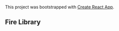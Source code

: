 This project was bootstrapped with [Create React App](https://github.com/facebook/create-react-app).

## Fire Library
